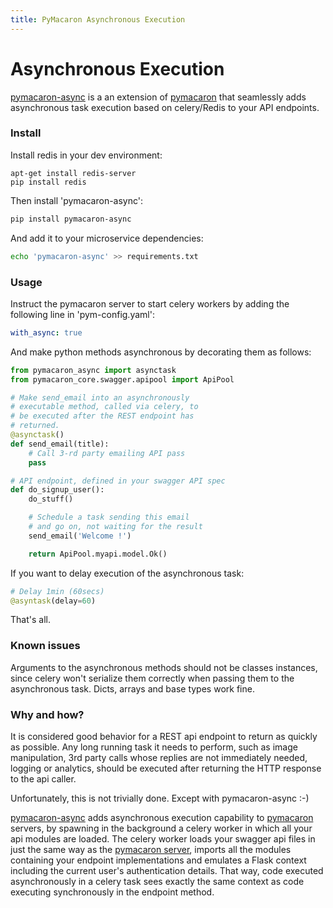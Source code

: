 ```yaml
---
title: PyMacaron Asynchronous Execution
---
```


Asynchronous Execution
======================

[pymacaron-async](https://github.com/pymacaron/pymacaron-async) is a an
extension of [pymacaron](http://pymacaron.com) that seamlessly adds
asynchronous task execution based on celery/Redis to your API endpoints.

### Install

Install redis in your dev environment:

```shell
apt-get install redis-server
pip install redis
```

Then install 'pymacaron-async':

```bash
pip install pymacaron-async
```

And add it to your microservice dependencies:

```bash
echo 'pymacaron-async' >> requirements.txt
```

### Usage

Instruct the pymacaron server to start celery workers by adding the following
line in 'pym-config.yaml':

```yaml
with_async: true
```

And make python methods asynchronous by decorating them as follows:

```python
from pymacaron_async import asynctask
from pymacaron_core.swagger.apipool import ApiPool

# Make send_email into an asynchronously
# executable method, called via celery, to
# be executed after the REST endpoint has
# returned.
@asynctask()
def send_email(title):
    # Call 3-rd party emailing API pass
    pass

# API endpoint, defined in your swagger API spec
def do_signup_user():
    do_stuff()

    # Schedule a task sending this email
    # and go on, not waiting for the result
    send_email('Welcome !')

    return ApiPool.myapi.model.Ok()
```

If you want to delay execution of the asynchronous task:

```python
# Delay 1min (60secs)
@asyntask(delay=60)
```

That's all.

### Known issues

Arguments to the asynchronous methods should not be classes instances, since
celery won't serialize them correctly when passing them to the asynchronous
task. Dicts, arrays and base types work fine.

### Why and how?

It is considered good behavior for a REST api endpoint to return as quickly as
possible. Any long running task it needs to perform, such as image
manipulation, 3rd party calls whose replies are not immediately needed, logging
or analytics, should be executed after returning the HTTP response to the api
caller.

Unfortunately, this is not trivially done. Except with pymacaron-async :-)

[pymacaron-async](https://github.com/pymacaron/pymacaron-async) adds
asynchronous execution capability to
[pymacaron](https://github.com/pymacaron/pymacaron) servers, by spawning in the
background a celery worker in which all your api modules are loaded. The celery
worker loads your swagger api files in just the same way as the [pymacaron
server](https://github.com/pymacaron/pymacaron/blob/master/pymacaron/__init__.py),
imports all the modules containing your endpoint implementations and emulates a
Flask context including the current user's authentication details. That way,
code executed asynchronously in a celery task sees exactly the same context as
code executing synchronously in the endpoint method.
